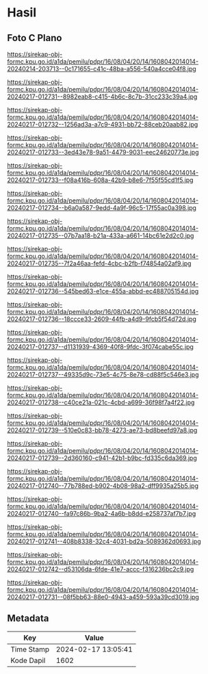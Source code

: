 # Hasil

## Foto C Plano

https://sirekap-obj-formc.kpu.go.id/a1da/pemilu/pdpr/16/08/04/20/14/1608042014014-20240214-203713--0c171655-c41c-48ba-a556-540a4cce04f8.jpg

https://sirekap-obj-formc.kpu.go.id/a1da/pemilu/pdpr/16/08/04/20/14/1608042014014-20240217-012731--8982eab8-c415-4b6c-8c7b-31cc233c39a4.jpg

https://sirekap-obj-formc.kpu.go.id/a1da/pemilu/pdpr/16/08/04/20/14/1608042014014-20240217-012732--1256ad3a-a7c9-4931-bb72-88ceb20aab82.jpg

https://sirekap-obj-formc.kpu.go.id/a1da/pemilu/pdpr/16/08/04/20/14/1608042014014-20240217-012733--3ed43e78-9a51-4479-9031-eec24620773e.jpg

https://sirekap-obj-formc.kpu.go.id/a1da/pemilu/pdpr/16/08/04/20/14/1608042014014-20240217-012733--f08a416b-608a-42b9-b8e6-7f55f55cd1f5.jpg

https://sirekap-obj-formc.kpu.go.id/a1da/pemilu/pdpr/16/08/04/20/14/1608042014014-20240217-012734--b6a0a587-9edd-4a9f-96c5-17f55ac0a398.jpg

https://sirekap-obj-formc.kpu.go.id/a1da/pemilu/pdpr/16/08/04/20/14/1608042014014-20240217-012735--07b7aa18-b21a-433a-a661-14bc61e2d2c0.jpg

https://sirekap-obj-formc.kpu.go.id/a1da/pemilu/pdpr/16/08/04/20/14/1608042014014-20240217-012735--7f2a46aa-fefd-4cbc-b2fb-f74854a02af9.jpg

https://sirekap-obj-formc.kpu.go.id/a1da/pemilu/pdpr/16/08/04/20/14/1608042014014-20240217-012736--545bed63-e1ce-455a-abbd-ec488705154d.jpg

https://sirekap-obj-formc.kpu.go.id/a1da/pemilu/pdpr/16/08/04/20/14/1608042014014-20240217-012736--18ccce33-2609-44fb-a4d9-9fcb5f54d72d.jpg

https://sirekap-obj-formc.kpu.go.id/a1da/pemilu/pdpr/16/08/04/20/14/1608042014014-20240217-012737--d1131939-4369-40f8-9fdc-3f074cabe55c.jpg

https://sirekap-obj-formc.kpu.go.id/a1da/pemilu/pdpr/16/08/04/20/14/1608042014014-20240217-012737--49335d9c-73e5-4c75-8e78-cd88f5c546e3.jpg

https://sirekap-obj-formc.kpu.go.id/a1da/pemilu/pdpr/16/08/04/20/14/1608042014014-20240217-012738--c40ce21a-021c-4cbd-a699-36f98f7a4f22.jpg

https://sirekap-obj-formc.kpu.go.id/a1da/pemilu/pdpr/16/08/04/20/14/1608042014014-20240217-012739--510e0c83-bb78-4273-ae73-bd8beefd97a8.jpg

https://sirekap-obj-formc.kpu.go.id/a1da/pemilu/pdpr/16/08/04/20/14/1608042014014-20240217-012739--2d360160-c941-42b1-b9bc-fd335c6da369.jpg

https://sirekap-obj-formc.kpu.go.id/a1da/pemilu/pdpr/16/08/04/20/14/1608042014014-20240217-012740--77b788ed-b902-4b08-98a2-dff9935a25b5.jpg

https://sirekap-obj-formc.kpu.go.id/a1da/pemilu/pdpr/16/08/04/20/14/1608042014014-20240217-012740--fa97c86b-9ba2-4a6b-b8dd-e258737af7b7.jpg

https://sirekap-obj-formc.kpu.go.id/a1da/pemilu/pdpr/16/08/04/20/14/1608042014014-20240217-012741--408b8338-32c4-4031-bd2a-5089362d0693.jpg

https://sirekap-obj-formc.kpu.go.id/a1da/pemilu/pdpr/16/08/04/20/14/1608042014014-20240217-012742--d53106da-6fde-41e7-accc-f316236bc2c9.jpg

https://sirekap-obj-formc.kpu.go.id/a1da/pemilu/pdpr/16/08/04/20/14/1608042014014-20240217-012731--08f5bb63-88e0-4943-a459-593a39cd3019.jpg


## Metadata

| Key        | Value               |
| ---------- | ------------------- |
| Time Stamp | 2024-02-17 13:05:41 |
| Kode Dapil | 1602                |



